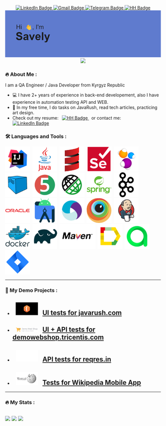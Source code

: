 <div id="header" align="center"> 
  <a href="https://www.linkedin.com/in/savely-zhuravlev-8168261a9/">
    <img src="https://img.shields.io/badge/LinkedIn-blue?style=for-the-badge&logo=linkedin&logoColor=white" alt="LinkedIn Badge"/>
  </a>
    
  <a href="mailto:savelyzhur98@gmail.com">
    <img src="https://img.shields.io/badge/Gmail-red?style=for-the-badge&logo=gmail&logoColor=white" alt="Gmail Badge"/>
  </a>
    
  <a href="https://t.me/magdelfrost">
    <img src="https://img.shields.io/badge/Telegram-blue?style=for-the-badge&logo=telegram&logoColor=white" alt="Telegram Badge"/>
  </a>

  <a href="https://hh.ru/resume/2596ea80ff0744e2de0039ed1f54384d425230?hhtmFrom=resume_list">
    <img src="https://img.shields.io/badge/hh.ru-red?style=for-the-badge&logo=Hetzner&logoColor=white" alt="HH Badge"/>
  </a>

</div>

<div align="center">
  <img src="images/header.png"/>
</div>

<div align="center">
  <img src="https://media.giphy.com/media/26DN0U3SqKDG2fTFe/giphy.gif" width="50%" />
</div>

### :fire: About Me :
<div>
I am a QA Engineer / Java Developer from Kyrgyz Republic

- :computer: I have 2+ years of experience in back-end developement, also I have experience in automation testing API and WEB.
- :blue_book: In my free time, I do tasks on JavaRush, read tech articles, practicing art design.
- Check out my resume: &nbsp; <a href="https://hh.ru/resume/2596ea80ff0744e2de0039ed1f54384d425230?hhtmFrom=resume_list">
    <img src="https://img.shields.io/badge/hh.ru-red?style=for-the-badge&logo=Hetzner&logoColor=white" alt="HH Badge"/>
  </a> &nbsp; or contact me: &nbsp; <a href="https://www.linkedin.com/in/savely-zhuravlev-8168261a9/">
  <img src="https://img.shields.io/badge/LinkedIn-blue?style=for-the-badge&logo=linkedin&logoColor=white" alt="LinkedIn Badge"/>
  </a>

</div>

### :hammer_and_wrench: Languages and Tools :
<div>
  <img src="images/idea.svg" title="Intellij Idea" alt="Intellij Idea" width="80" height="80"/>&nbsp;
  <img src="https://github.com/devicons/devicon/blob/master/icons/java/java-original-wordmark.svg" title="Java" alt="Java" width="80" height="80"/>&nbsp;
  <img src="images/scala.svg" title="Scala" alt="Scala" width="80" height="80"/>&nbsp;
  <img src="https://github.com/devicons/devicon/blob/master/icons/selenium/selenium-original.svg" title="Selenium" alt="Selenium" width="80" height="80"/>&nbsp;
  <img src="images/selenide.svg" title="Selenide" alt="Selenide" width="80" height="80"/>&nbsp;
  <img src="images/selenoid.svg" title="Selenoid" alt="Selenoid" width="80" height="80"/>&nbsp;
  <img src="images/junit5.svg" title="JUnit" alt="JUnit" width="80" height="80"/>&nbsp;
  <img src="images/rest.svg" title="RestAssured" alt="RestAssured" width="80" height="80"/>&nbsp;
  <img src="https://github.com/devicons/devicon/blob/master/icons/spring/spring-original-wordmark.svg" title="Spring" alt="Spring" width="80" height="80"/>&nbsp; 
  <img src="images/kafka.svg" title="Apache Kafka" alt="Apache Kafka" width="80" height="80"/>&nbsp; 
  <img src="https://github.com/devicons/devicon/blob/master/icons/oracle/oracle-original.svg" title="OracleSQL" alt="OracleSQL" width="80" height="80">&nbsp; 
  <img src="https://github.com/devicons/devicon/blob/master/icons/androidstudio/androidstudio-original.svg" title="Android Studio"  alt="Android Studio" width="80" height="80"/>&nbsp;
  <img src="images/appium.svg" title="Appium" alt="Appium" width="80" height="80"/>&nbsp
  <img src="images/browserstack.svg" title="Browserstack" alt="Browserstack" width="80" height="80"/>&nbsp
  <img src="images/jenkins.svg" title="Jenkins" alt="Jenkins" width="80" height="80"/>&nbsp;
  <img src="https://github.com/devicons/devicon/blob/master/icons/docker/docker-original-wordmark.svg" title="Docker" alt="Docker " width="80" height="80"/>&nbsp;
  <img src="images/gradle.svg" title="Gradle" alt="Gradle" width="80" height="80"/>&nbsp;
  <img src="images/maven.svg" title="Maven Apache" alt="Maven Apache" height="80"/>&nbsp
  <img src="images/allure.svg" title="Allure Report" alt="Allure Report" width="80" height="80"/>&nbsp;
  <img src="images/allure-test-ops.svg" title="Allure TestOps" alt="Allure TestOps" width="80" height="80"/>&nbsp;
  <img src="images/jira.svg" title="JIRA" alt="JIRA" width="80" height="80"/>&nbsp;
</div>

---

### 🌱 My Demo Projects :

- <h2> &nbsp; <img width="15%" src="images/javarush.jpg"> &nbsp; <a target="_blank" href="https://github.com/MagdelFrost/demo-project-112022.git">UI tests for javarush.com</a> </h2>

- <h2> &nbsp; <img width="15%" src="images/demowebshop.png"> &nbsp; <a target="_blank" href="https://github.com/MagdelFrost/demo-project-API-UI-112022.git">UI + API tests for demowebshop.tricentis.com</a> </h2>

- <h2> &nbsp; <img width="15%" src="images/reqresin.png"> &nbsp; <a target="_blank" href="https://github.com/MagdelFrost/demo-project-api-122022.git">API tests for reqres.in</a> </h2>

- <h2> &nbsp; <img width="15%" src="images/wiki.jpeg"> &nbsp; <a target="_blank" href="https://github.com/MagdelFrost/demo-project-mobile.git">Tests for Wikipedia Mobile App</a> </h2>


---
### :fire: My Stats :
![](http://github-profile-summary-cards.vercel.app/api/cards/stats?username=MagdelFrost&theme=tokyonight)
![](http://github-profile-summary-cards.vercel.app/api/cards/repos-per-language?username=MagdelFrost&theme=tokyonight) 
![](https://github-profile-summary-cards.vercel.app/api/cards/profile-details?username=MagdelFrost&theme=tokyonight)
---
<!--
**MagdelFrost/MagdelFrost** is a ✨ _special_ ✨ repository because its `README.md` (this file) appears on your GitHub profile.

Here are some ideas to get you started:

- 🔭 I’m currently working on ...
- 🌱 I’m currently learning ...
- 👯 I’m looking to collaborate on ...
- 🤔 I’m looking for help with ...
- 💬 Ask me about ...
- 📫 How to reach me: ...
- 😄 Pronouns: ...
- ⚡ Fun fact: ...
-->
